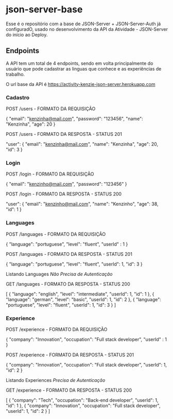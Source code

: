# json-server-base

Esse é o repositório com a base de JSON-Server + JSON-Server-Auth já configuradO, usado no desenvolvimento da API da Atividade - JSON-Server do início ao Deploy.

## Endpoints

A API tem um total de 4 endpoints, sendo em volta principalmente do usuário que pode cadastrar as linguas que conhece e as experiências de trabalho.

O url base da API é https://activity-kenzie-json-server.herokuapp.com

### Cadastro

POST /users - FORMATO DA REQUISIÇÃO

{
"email": "kenzinha@mail.com",
"password": "123456",
"name": "Kenzinha",
"age": 20
}

POST /users - FORMATO DA RESPOSTA - STATUS 201

"user": {
"email": "kenzinha@mail.com",
"name": "Kenzinha",
"age": 20,
"id": 3
}

### Login

POST /login - FORMATO DA REQUISIÇÃO

{
"email": "kenzinho@mail.com",
"password": "123456"
}

POST /login - FORMATO DA RESPOSTA - STATUS 200

"user": {
"email": "kenzinho@mail.com",
"name": "Kenzinho",
"age": 38,
"id": 1
}

### Languages

POST /languages - FORMATO DA REQUISIÇÃO

{
"language": "portuguese",
"level": "fluent",
"userId" : 1
}

POST /languages - FORMATO DA RESPOSTA - STATUS 201

{
"language": "portuguese",
"level": "fluent",
"userId": 1,
"id": 3
}

Listando Languages _Não Precisa de Autenticação_

GET /languages - FORMATO DA RESPOSTA - STATUS 200

[
{
"language": "english",
"level": "intermediate",
"userId": 1,
"id": 1
},
{
"language": "german",
"level": "basic",
"userId": 1,
"id": 2
},
{
"language": "portuguese",
"level": "fluent",
"userId": 1,
"id": 3
}
]

### Experience

POST /experience - FORMATO DA REQUISIÇÃO

{
"company": "Innovation",
"occupation": "Full stack developer",
"userId" : 1
}

POST /experience - FORMATO DA RESPOSTA - STATUS 201

{
"company": "Innovation",
"occupation": "Full stack developer",
"userId": 1,
"id": 2
}

Listando Experiences _Precisa de Autenticação_

GET /experience - FORMATO DA RESPOSTA - STATUS 200

[
{
"company": "Tech",
"occupation": "Back-end developer",
"userId": 1,
"id": 1
},
{
"company": "Innovation",
"occupation": "Full stack developer",
"userId": 1,
"id": 2
}
]
